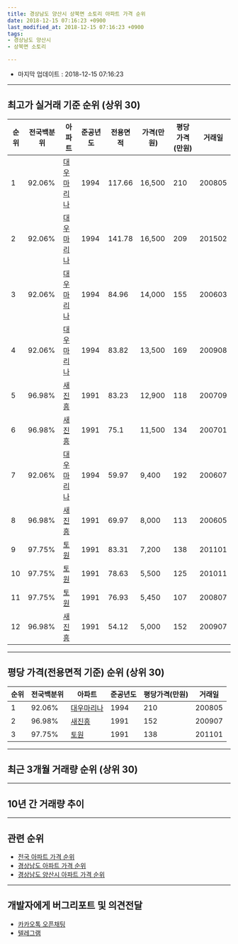 ```yaml
---
title: 경상남도 양산시 상북면 소토리 아파트 가격 순위
date: 2018-12-15 07:16:23 +0900
last_modified_at: 2018-12-15 07:16:23 +0900
tags:
- 경상남도 양산시
- 상북면 소토리

---
```


* 마지막 업데이트 : 2018-12-15 07:16:23

---

## 최고가 실거래 기준 순위 (상위 30)


|순위|전국백분위|아파트|준공년도|전용면적|가격(만원)|평당가격(만원)|거래일|
|---|---|---|---|---|---|---|---|
|1|92.06%|[대우마리나](https://search.naver.com/search.naver?query=%EA%B2%BD%EC%83%81%EB%82%A8%EB%8F%84+%EC%96%91%EC%82%B0%EC%8B%9C+%EC%83%81%EB%B6%81%EB%A9%B4+%EC%86%8C%ED%86%A0%EB%A6%AC+%EB%8C%80%EC%9A%B0%EB%A7%88%EB%A6%AC%EB%82%98)|1994|117.66|16,500|210|200805|
|2|92.06%|[대우마리나](https://search.naver.com/search.naver?query=%EA%B2%BD%EC%83%81%EB%82%A8%EB%8F%84+%EC%96%91%EC%82%B0%EC%8B%9C+%EC%83%81%EB%B6%81%EB%A9%B4+%EC%86%8C%ED%86%A0%EB%A6%AC+%EB%8C%80%EC%9A%B0%EB%A7%88%EB%A6%AC%EB%82%98)|1994|141.78|16,500|209|201502|
|3|92.06%|[대우마리나](https://search.naver.com/search.naver?query=%EA%B2%BD%EC%83%81%EB%82%A8%EB%8F%84+%EC%96%91%EC%82%B0%EC%8B%9C+%EC%83%81%EB%B6%81%EB%A9%B4+%EC%86%8C%ED%86%A0%EB%A6%AC+%EB%8C%80%EC%9A%B0%EB%A7%88%EB%A6%AC%EB%82%98)|1994|84.96|14,000|155|200603|
|4|92.06%|[대우마리나](https://search.naver.com/search.naver?query=%EA%B2%BD%EC%83%81%EB%82%A8%EB%8F%84+%EC%96%91%EC%82%B0%EC%8B%9C+%EC%83%81%EB%B6%81%EB%A9%B4+%EC%86%8C%ED%86%A0%EB%A6%AC+%EB%8C%80%EC%9A%B0%EB%A7%88%EB%A6%AC%EB%82%98)|1994|83.82|13,500|169|200908|
|5|96.98%|[새진흥](https://search.naver.com/search.naver?query=%EA%B2%BD%EC%83%81%EB%82%A8%EB%8F%84+%EC%96%91%EC%82%B0%EC%8B%9C+%EC%83%81%EB%B6%81%EB%A9%B4+%EC%86%8C%ED%86%A0%EB%A6%AC+%EC%83%88%EC%A7%84%ED%9D%A5)|1991|83.23|12,900|118|200709|
|6|96.98%|[새진흥](https://search.naver.com/search.naver?query=%EA%B2%BD%EC%83%81%EB%82%A8%EB%8F%84+%EC%96%91%EC%82%B0%EC%8B%9C+%EC%83%81%EB%B6%81%EB%A9%B4+%EC%86%8C%ED%86%A0%EB%A6%AC+%EC%83%88%EC%A7%84%ED%9D%A5)|1991|75.1|11,500|134|200701|
|7|92.06%|[대우마리나](https://search.naver.com/search.naver?query=%EA%B2%BD%EC%83%81%EB%82%A8%EB%8F%84+%EC%96%91%EC%82%B0%EC%8B%9C+%EC%83%81%EB%B6%81%EB%A9%B4+%EC%86%8C%ED%86%A0%EB%A6%AC+%EB%8C%80%EC%9A%B0%EB%A7%88%EB%A6%AC%EB%82%98)|1994|59.97|9,400|192|200607|
|8|96.98%|[새진흥](https://search.naver.com/search.naver?query=%EA%B2%BD%EC%83%81%EB%82%A8%EB%8F%84+%EC%96%91%EC%82%B0%EC%8B%9C+%EC%83%81%EB%B6%81%EB%A9%B4+%EC%86%8C%ED%86%A0%EB%A6%AC+%EC%83%88%EC%A7%84%ED%9D%A5)|1991|69.97|8,000|113|200605|
|9|97.75%|[토원](https://search.naver.com/search.naver?query=%EA%B2%BD%EC%83%81%EB%82%A8%EB%8F%84+%EC%96%91%EC%82%B0%EC%8B%9C+%EC%83%81%EB%B6%81%EB%A9%B4+%EC%86%8C%ED%86%A0%EB%A6%AC+%ED%86%A0%EC%9B%90)|1991|83.31|7,200|138|201101|
|10|97.75%|[토원](https://search.naver.com/search.naver?query=%EA%B2%BD%EC%83%81%EB%82%A8%EB%8F%84+%EC%96%91%EC%82%B0%EC%8B%9C+%EC%83%81%EB%B6%81%EB%A9%B4+%EC%86%8C%ED%86%A0%EB%A6%AC+%ED%86%A0%EC%9B%90)|1991|78.63|5,500|125|201011|
|11|97.75%|[토원](https://search.naver.com/search.naver?query=%EA%B2%BD%EC%83%81%EB%82%A8%EB%8F%84+%EC%96%91%EC%82%B0%EC%8B%9C+%EC%83%81%EB%B6%81%EB%A9%B4+%EC%86%8C%ED%86%A0%EB%A6%AC+%ED%86%A0%EC%9B%90)|1991|76.93|5,450|107|200807|
|12|96.98%|[새진흥](https://search.naver.com/search.naver?query=%EA%B2%BD%EC%83%81%EB%82%A8%EB%8F%84+%EC%96%91%EC%82%B0%EC%8B%9C+%EC%83%81%EB%B6%81%EB%A9%B4+%EC%86%8C%ED%86%A0%EB%A6%AC+%EC%83%88%EC%A7%84%ED%9D%A5)|1991|54.12|5,000|152|200907|


---

## 평당 가격(전용면적 기준) 순위 (상위 30)


|순위|전국백분위|아파트|준공년도|평당가격(만원)|거래일|
|---|---|---|---|---|---|
|1|92.06%|[대우마리나](https://search.naver.com/search.naver?query=%EA%B2%BD%EC%83%81%EB%82%A8%EB%8F%84+%EC%96%91%EC%82%B0%EC%8B%9C+%EC%83%81%EB%B6%81%EB%A9%B4+%EC%86%8C%ED%86%A0%EB%A6%AC+%EB%8C%80%EC%9A%B0%EB%A7%88%EB%A6%AC%EB%82%98)|1994|210|200805|
|2|96.98%|[새진흥](https://search.naver.com/search.naver?query=%EA%B2%BD%EC%83%81%EB%82%A8%EB%8F%84+%EC%96%91%EC%82%B0%EC%8B%9C+%EC%83%81%EB%B6%81%EB%A9%B4+%EC%86%8C%ED%86%A0%EB%A6%AC+%EC%83%88%EC%A7%84%ED%9D%A5)|1991|152|200907|
|3|97.75%|[토원](https://search.naver.com/search.naver?query=%EA%B2%BD%EC%83%81%EB%82%A8%EB%8F%84+%EC%96%91%EC%82%B0%EC%8B%9C+%EC%83%81%EB%B6%81%EB%A9%B4+%EC%86%8C%ED%86%A0%EB%A6%AC+%ED%86%A0%EC%9B%90)|1991|138|201101|


---

## 최근 3개월 거래량 순위 (상위 30)


<div style="width:100%;">
    <canvas id="deal_count_ranking" height="250"></canvas>
</div>


<script>
new Chart(document.getElementById("deal_count_ranking"), {
    type: 'horizontalBar',
    data: {
        labels: ['대우마리나'],
        datasets: [{
            label: '실거래 수',
            data: [6],
            borderColor: "rgba(255, 0, 128, 1)",
            backgroundColor: "rgba(255, 0, 128, 0.5)",
            fill: false,
        }]
    },
    options: {
        responsive: true,
        title: {
            display: true,
            text: '최근 3개월 거래량 순위'
        },
        tooltips: {
            mode: 'index',
            intersect: false,
            callbacks: {
                title: function(tooltipItems, data) {
                    return "실거래 수:";
                },
                label: function(tooltipItem, data) {
                    return data.labels[tooltipItem.index] + ": " + tooltipItem.xLabel;
                }
            }
        },
        hover: {
            mode: 'nearest',
            intersect: true
        },
        scales: {
            xAxes: [{
                display: true,
                scaleLabel: {
                    display: true,
                    labelString: '실거래 수'
                },
                ticks: {
                    suggestedMin: 0,
                }
            }],
            yAxes: [{
                display: true,
                ticks: {
                    autoSkip: false,
                    callback: function(value, index, values) {
                        if (value.length > 15)
                            return value.substr(0, 13) + "...";
                        else
                            return value;
                    }
                },
                scaleLabel: {
                    display: false,
                }
            }]
        }
    }
});

</script>


---

## 10년 간 거래량 추이


<div style="width:100%;">
    <canvas id="deal_progress" height="250"></canvas>
</div>

<script>
new Chart(document.getElementById("deal_progress"), {
    type: 'line',
    data: {
        labels: ['200812','200901','200902','200903','200904','200905','200906','200907','200908','200909','200910','200911','200912','201001','201002','201003','201004','201005','201006','201007','201008','201009','201010','201011','201012','201101','201102','201103','201104','201105','201106','201107','201108','201109','201110','201111','201112','201201','201202','201203','201204','201205','201206','201207','201208','201209','201210','201211','201212','201301','201302','201303','201304','201305','201306','201307','201308','201309','201310','201311','201312','201401','201402','201403','201404','201405','201406','201407','201408','201409','201410','201411','201412','201501','201502','201503','201504','201505','201506','201507','201508','201509','201510','201511','201512','201601','201602','201603','201604','201605','201606','201607','201608','201609','201610','201611','201612','201701','201702','201703','201704','201705','201706','201707','201708','201709','201710','201711','201712','201801','201802','201803','201804','201805','201806','201807','201808','201809','201810','201811','201812'],
        datasets: [{
            label: '실거래 수',
            pointRadius: 1,
            data: [2, 6, 2, 9, 7, 8, 8, 8, 5, 15, 8, 4, 8, 2, 11, 6, 6, 7, 7, 3, 7, 4, 14, 8, 6, 11, 6, 9, 8, 6, 4, 9, 3, 8, 6, 5, 6, 3, 3, 4, 1, 4, 3, 4, 4, 2, 3, 12, 4, 3, 1, 5, 5, 4, 7, 4, 2, 1, 8, 4, 4, 1, 6, 10, 6, 2, 5, 4, 4, 4, 4, 5, 6, 3, 10, 10, 11, 1, 8, 1, 6, 2, 11, 7, 2, 2, 3, 6, 7, 6, 3, 6, 4, 10, 4, 6, 3, 5, 3, 3, 2, 6, 7, 5, 4, 5, 2, 2, 0, 5, 3, 1, 5, 1, 0, 2, 1, 1, 3, 2, 1],
            borderColor: "rgba(255, 201, 14, 1)",
            backgroundColor: "rgba(255, 201, 14, 0.5)",
            fill: true,
        }]
    },
    options: {
        responsive: true,
        title: {
            display: true,
            text: '10년간 거래량 추이'
        },
        tooltips: {
            mode: 'index',
            intersect: false,
        },
        hover: {
            mode: 'nearest',
            intersect: true
        },
        scales: {
            xAxes: [{
                display: true,
                scaleLabel: {
                    display: true,
                    labelString: '년/월'
                }
            }],
            yAxes: [{
                display: true,
                ticks: {
                    suggestedMin: 0,
                },
                scaleLabel: {
                    display: true,
                    labelString: '실거래 수'
                }
            }]
        }
    }
});

</script>


---

## 관련 순위

- [전국 아파트 가격 순위](https://inasie.github.io/apt-ranking/전국)
- [경상남도 아파트 가격 순위](https://inasie.github.io/apt-ranking/경상남도)
- [경상남도 양산시 아파트 가격 순위](https://inasie.github.io/apt-ranking/경상남도-양산시)


---

## 개발자에게 버그리포트 및 의견전달

- [카카오톡 오픈채팅](https://open.kakao.com/o/gLJUAP4)
- [텔레그램](https://t.me/inasie)

